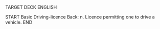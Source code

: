 TARGET DECK
ENGLISH

START
Basic
Driving-licence
Back: n. Licence permitting one to drive a vehicle.
END
